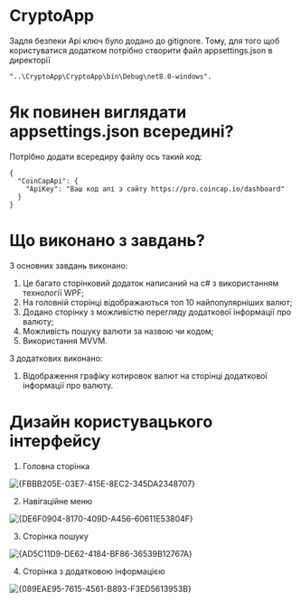 # CryptoApp

Задля безпеки Api ключ було додано до gitignore. Тому, для того щоб користуватися додатком потрібно створити файл appsettings.json в директорії
```
"..\CryptoApp\CryptoApp\bin\Debug\net8.0-windows".
```
# Як повинен виглядати appsettings.json всередині?

Потрібно додати всередиру файлу ось такий код:
```
{
  "CoinCapApi": {
    "ApiKey": "Ваш код апі з сайту https://pro.coincap.io/dashboard"
  }
}
```

# Що виконано з завдань?

З основних завдань виконано:

1. Це багато сторінковий додаток написаний на c# з використанням технології WPF; 
2. На головній сторінці відображаються топ 10 найпопулярніших валют;
3. Додано сторінку з можливістю перегляду додаткової інформації про валюту;
4. Можливість пошуку валюти за назвою чи кодом;
5. Використання MVVM.

З додаткових виконано:

1. Відображення графіку котировок валют на сторінці додаткової інформації про валюту.

# Дизайн користувацького інтерфейсу

1. Головна сторінка

![{FBBB205E-03E7-415E-8EC2-345DA2348707}](https://github.com/user-attachments/assets/8159e96b-145e-4deb-840a-6176d999e27f)

2. Навігаційне меню

![{DE6F0904-8170-409D-A456-60611E53804F}](https://github.com/user-attachments/assets/e69ca891-0a21-4bdf-905f-c4a5fb3cd152)

3. Сторінка пошуку

![{AD5C11D9-DE62-4184-BF86-36539B12767A}](https://github.com/user-attachments/assets/6cf2a9c5-0660-4d2a-95cd-e81344fda601)

4. Сторінка з додатковою інформацією

![{089EAE95-7615-4561-B893-F3ED5613953B}](https://github.com/user-attachments/assets/9a12e346-3666-4c8d-b2c2-bd755aecaaf9)
